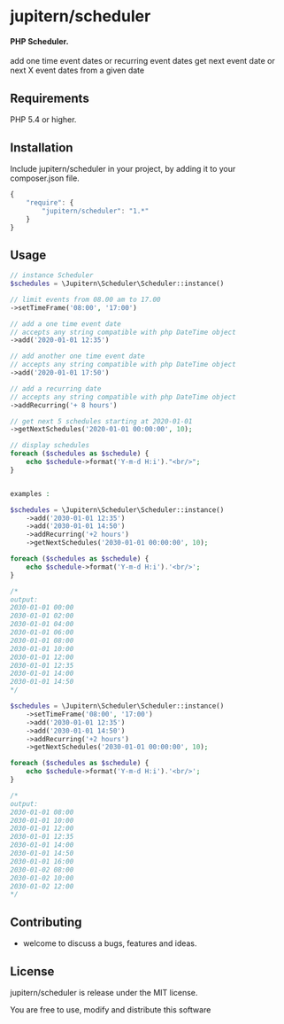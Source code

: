 # jupitern/scheduler
#### PHP Scheduler.

add one time event dates or recurring event dates
get next event date or next X event dates from a given date

## Requirements

PHP 5.4 or higher.

## Installation

Include jupitern/scheduler in your project, by adding it to your composer.json file.
```javascript
{
    "require": {
        "jupitern/scheduler": "1.*"
    }
}
```

## Usage
```php
// instance Scheduler
$schedules = \Jupitern\Scheduler\Scheduler::instance()

// limit events from 08.00 am to 17.00
->setTimeFrame('08:00', '17:00')

// add a one time event date
// accepts any string compatible with php DateTime object
->add('2020-01-01 12:35')

// add another one time event date
// accepts any string compatible with php DateTime object
->add('2020-01-01 17:50')

// add a recurring date
// accepts any string compatible with php DateTime object
->addRecurring('+ 8 hours')

// get next 5 schedules starting at 2020-01-01
->getNextSchedules('2020-01-01 00:00:00', 10);

// display schedules
foreach ($schedules as $schedule) {
    echo $schedule->format('Y-m-d H:i')."<br/>";
}


examples :

$schedules = \Jupitern\Scheduler\Scheduler::instance()
    ->add('2030-01-01 12:35')
    ->add('2030-01-01 14:50')
    ->addRecurring('+2 hours')
    ->getNextSchedules('2030-01-01 00:00:00', 10);

foreach ($schedules as $schedule) {
    echo $schedule->format('Y-m-d H:i').'<br/>';
}

/*
output:
2030-01-01 00:00
2030-01-01 02:00
2030-01-01 04:00
2030-01-01 06:00
2030-01-01 08:00
2030-01-01 10:00
2030-01-01 12:00
2030-01-01 12:35
2030-01-01 14:00
2030-01-01 14:50
*/

$schedules = \Jupitern\Scheduler\Scheduler::instance()
    ->setTimeFrame('08:00', '17:00')
    ->add('2030-01-01 12:35')
    ->add('2030-01-01 14:50')
    ->addRecurring('+2 hours')
    ->getNextSchedules('2030-01-01 00:00:00', 10);

foreach ($schedules as $schedule) {
    echo $schedule->format('Y-m-d H:i').'<br/>';
}

/*
output:
2030-01-01 08:00
2030-01-01 10:00
2030-01-01 12:00
2030-01-01 12:35
2030-01-01 14:00
2030-01-01 14:50
2030-01-01 16:00
2030-01-02 08:00
2030-01-02 10:00
2030-01-02 12:00
*/

```

## Contributing

 - welcome to discuss a bugs, features and ideas.

## License

jupitern/scheduler is release under the MIT license.

You are free to use, modify and distribute this software

